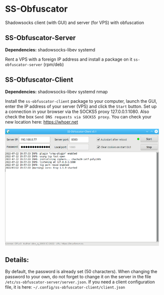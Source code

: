 # SS-Obfuscator
Shadowsocks client (with GUI) and server (for VPS) with obfuscation  

SS-Obfuscator-Server
--
**Dependencies:** shadowsocks-libev systemd  
  
Rent a VPS with a foreign IP address and install a package on it `ss-obfuscator-server` (rpm/deb)

SS-Obfuscator-Client
--
**Dependencies:** shadowsocks-libev systemd nmap  
  
Install the `ss-obfuscator-client` package to your computer, launch the GUI, enter the IP address of your server (VPS) and click the `Start` button. Set up a connection in your browser via the SOCKS5 proxy 127.0.0.1:1080. Also check the box `Send DNS requests via SOCKS5 proxy`. You can check your new location here: https://whoer.net  
  
![](https://github.com/AKotov-dev/SS-Obfuscator/blob/main/ScreenShots/ScreenShotClient.png)  
  
Details:
--
By default, the password is already set (50 characters). When changing the password to your own, do not forget to change it on the server in the file `/etc/ss-obfuscator-server/server.json`. If you need a client configuration file, it is here: `~/.config/ss-obfuscator-client/client.json`
